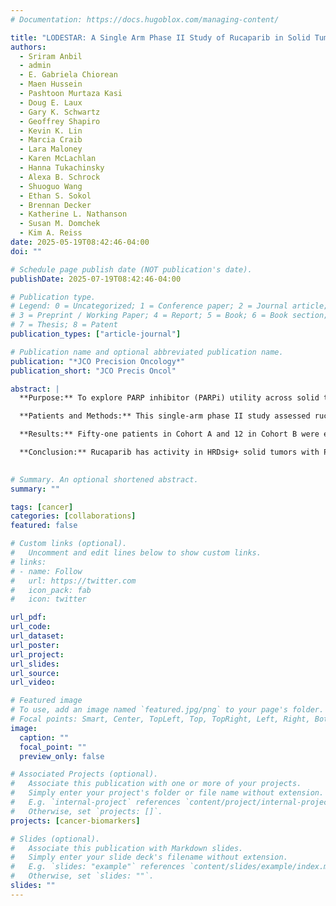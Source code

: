 ```yaml
---
# Documentation: https://docs.hugoblox.com/managing-content/

title: "LODESTAR: A Single Arm Phase II Study of Rucaparib in Solid Tumors with Pathogenic Germline or Somatic Variants in Homologous Recombination Repair Genes"
authors: 
  - Sriram Anbil
  - admin
  - E. Gabriela Chiorean
  - Maen Hussein
  - Pashtoon Murtaza Kasi
  - Doug E. Laux
  - Gary K. Schwartz
  - Geoffrey Shapiro
  - Kevin K. Lin
  - Marcia Craib
  - Lara Maloney
  - Karen McLachlan
  - Hanna Tukachinsky
  - Alexa B. Schrock
  - Shuoguo Wang
  - Ethan S. Sokol
  - Brennan Decker
  - Katherine L. Nathanson
  - Susan M. Domchek
  - Kim A. Reiss
date: 2025-05-19T08:42:46-04:00
doi: ""

# Schedule page publish date (NOT publication's date).
publishDate: 2025-07-19T08:42:46-04:00

# Publication type.
# Legend: 0 = Uncategorized; 1 = Conference paper; 2 = Journal article;
# 3 = Preprint / Working Paper; 4 = Report; 5 = Book; 6 = Book section;
# 7 = Thesis; 8 = Patent
publication_types: ["article-journal"]

# Publication name and optional abbreviated publication name.
publication: "*JCO Precision Oncology*"
publication_short: "JCO Precis Oncol"

abstract: |
  **Purpose:** To explore PARP inhibitor (PARPi) utility across solid tumors and identify biomarkers that predict sensitivity.

  **Patients and Methods:** This single-arm phase II study assessed rucaparib monotherapy in patients with solid tumors and pathogenic variants (PVs) in BRCA1, BRCA2, PALB2, RAD51C, RAD51D (Cohort A) or BARD1, BRIP1, FANCA, NBN, RAD51B (Cohort B).  The primary endpoint was ORR in Cohort A. Secondary endpoints included DCR, PFS, OS and safety. A scar-based HRD signature (HRDsig) and platinum sensitivity status were explored post-hoc. 

  **Results:** Fifty-one patients in Cohort A and 12 in Cohort B were evaluable for efficacy. ORR of cohort A was 18% (95% CI 10-30%). A significantly higher ORR was observed with HRDsig+ tumors compared to HRDsig- tumors (32%, 95% CI 15-54, vs. 0%, 95% CI 0-14%, p < 0.01). In the entire study population: DCR of 65% (95% CI 53-76%), mPFS of 5.5 mo (95% CI 3.68-7.82), and mOS of 12.1 mo (95% CI 10.6 – inf).  PFS and hazard of death from any cause was significantly better for platinum sensitive tumors (mPFS: 7.8 mo vs. 3.5 mo, p = 0.02; hazard ratio 0.11 (0.02 – 0.55)). Tumor histology was not independently predictive of outcome. Tumors with PVs in Cohort A genes were more likely to be HRDsig+ than tumors with PVs in Cohort B genes. Analysis of a large commercial database showed that in non-canonical tumors with BRCA PVs, 30.2% were HRDsig+. 

  **Conclusion:** Rucaparib has activity in HRDsig+ solid tumors with PVs in HRR genes, regardless of histology. Platinum sensitivity correlated with improved outcomes. 
  

# Summary. An optional shortened abstract.
summary: ""

tags: [cancer]
categories: [collaborations]
featured: false

# Custom links (optional).
#   Uncomment and edit lines below to show custom links.
# links:
# - name: Follow
#   url: https://twitter.com
#   icon_pack: fab
#   icon: twitter

url_pdf:
url_code:
url_dataset:
url_poster:
url_project:
url_slides:
url_source:
url_video:

# Featured image
# To use, add an image named `featured.jpg/png` to your page's folder. 
# Focal points: Smart, Center, TopLeft, Top, TopRight, Left, Right, BottomLeft, Bottom, BottomRight.
image:
  caption: ""
  focal_point: ""
  preview_only: false

# Associated Projects (optional).
#   Associate this publication with one or more of your projects.
#   Simply enter your project's folder or file name without extension.
#   E.g. `internal-project` references `content/project/internal-project/index.md`.
#   Otherwise, set `projects: []`.
projects: [cancer-biomarkers]

# Slides (optional).
#   Associate this publication with Markdown slides.
#   Simply enter your slide deck's filename without extension.
#   E.g. `slides: "example"` references `content/slides/example/index.md`.
#   Otherwise, set `slides: ""`.
slides: ""
---
```

